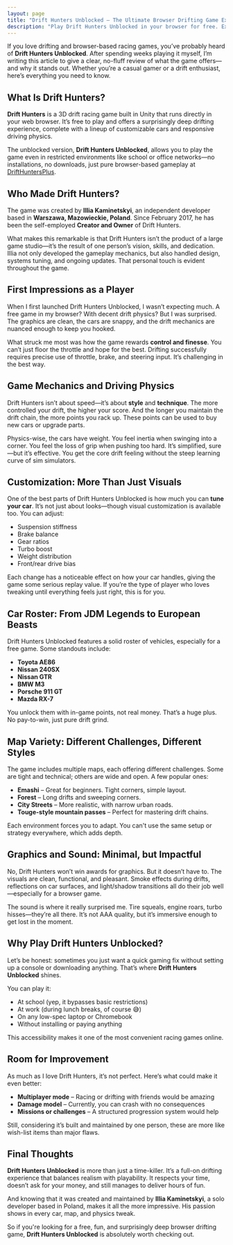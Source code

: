 ```yaml
---
layout: page
title: "Drift Hunters Unblocked – The Ultimate Browser Drifting Game Experience"
description: "Play Drift Hunters Unblocked in your browser for free. Explore powerful cars, deep tuning options, and realistic drift mechanics. Created by Illia Kaminetskyi, a self-employed developer based in Poland."
---
```


If you love drifting and browser-based racing games, you’ve probably heard of **Drift Hunters Unblocked**. After spending weeks playing it myself, I’m writing this article to give a clear, no-fluff review of what the game offers—and why it stands out. Whether you’re a casual gamer or a drift enthusiast, here’s everything you need to know.

## What Is Drift Hunters?

**Drift Hunters** is a 3D drift racing game built in Unity that runs directly in your web browser. It’s free to play and offers a surprisingly deep drifting experience, complete with a lineup of customizable cars and responsive driving physics.

The unblocked version, **Drift Hunters Unblocked**, allows you to play the game even in restricted environments like school or office networks—no installations, no downloads, just pure browser-based gameplay at [DriftHuntersPlus](https://drifthuntersplus.com/).

## Who Made Drift Hunters?

The game was created by **Illia Kaminetskyi**, an independent developer based in **Warszawa, Mazowieckie, Poland**. Since February 2017, he has been the self-employed **Creator and Owner** of Drift Hunters.

What makes this remarkable is that Drift Hunters isn’t the product of a large game studio—it’s the result of one person’s vision, skills, and dedication. Illia not only developed the gameplay mechanics, but also handled design, systems tuning, and ongoing updates. That personal touch is evident throughout the game.

## First Impressions as a Player

When I first launched Drift Hunters Unblocked, I wasn’t expecting much. A free game in my browser? With decent drift physics? But I was surprised. The graphics are clean, the cars are snappy, and the drift mechanics are nuanced enough to keep you hooked.

What struck me most was how the game rewards **control and finesse**. You can’t just floor the throttle and hope for the best. Drifting successfully requires precise use of throttle, brake, and steering input. It’s challenging in the best way.

## Game Mechanics and Driving Physics

Drift Hunters isn’t about speed—it’s about **style** and **technique**. The more controlled your drift, the higher your score. And the longer you maintain the drift chain, the more points you rack up. These points can be used to buy new cars or upgrade parts.

Physics-wise, the cars have weight. You feel inertia when swinging into a corner. You feel the loss of grip when pushing too hard. It’s simplified, sure—but it’s effective. You get the core drift feeling without the steep learning curve of sim simulators.

## Customization: More Than Just Visuals

One of the best parts of Drift Hunters Unblocked is how much you can **tune your car**. It’s not just about looks—though visual customization is available too. You can adjust:

- Suspension stiffness  
- Brake balance  
- Gear ratios  
- Turbo boost  
- Weight distribution  
- Front/rear drive bias

Each change has a noticeable effect on how your car handles, giving the game some serious replay value. If you’re the type of player who loves tweaking until everything feels just right, this is for you.

## Car Roster: From JDM Legends to European Beasts

Drift Hunters Unblocked features a solid roster of vehicles, especially for a free game. Some standouts include:

- **Toyota AE86**  
- **Nissan 240SX**  
- **Nissan GTR**  
- **BMW M3**  
- **Porsche 911 GT**  
- **Mazda RX-7**

You unlock them with in-game points, not real money. That’s a huge plus. No pay-to-win, just pure drift grind.

## Map Variety: Different Challenges, Different Styles

The game includes multiple maps, each offering different challenges. Some are tight and technical; others are wide and open. A few popular ones:

- **Emashi** – Great for beginners. Tight corners, simple layout.  
- **Forest** – Long drifts and sweeping corners.  
- **City Streets** – More realistic, with narrow urban roads.  
- **Touge-style mountain passes** – Perfect for mastering drift chains.

Each environment forces you to adapt. You can't use the same setup or strategy everywhere, which adds depth.

## Graphics and Sound: Minimal, but Impactful

No, Drift Hunters won’t win awards for graphics. But it doesn’t have to. The visuals are clean, functional, and pleasant. Smoke effects during drifts, reflections on car surfaces, and light/shadow transitions all do their job well—especially for a browser game.

The sound is where it really surprised me. Tire squeals, engine roars, turbo hisses—they’re all there. It’s not AAA quality, but it’s immersive enough to get lost in the moment.

## Why Play Drift Hunters Unblocked?

Let’s be honest: sometimes you just want a quick gaming fix without setting up a console or downloading anything. That’s where **Drift Hunters Unblocked** shines.

You can play it:

- At school (yep, it bypasses basic restrictions)  
- At work (during lunch breaks, of course 😅)  
- On any low-spec laptop or Chromebook  
- Without installing or paying anything

This accessibility makes it one of the most convenient racing games online.

## Room for Improvement

As much as I love Drift Hunters, it’s not perfect. Here’s what could make it even better:

- **Multiplayer mode** – Racing or drifting with friends would be amazing  
- **Damage model** – Currently, you can crash with no consequences  
- **Missions or challenges** – A structured progression system would help

Still, considering it’s built and maintained by one person, these are more like wish-list items than major flaws.

## Final Thoughts

**Drift Hunters Unblocked** is more than just a time-killer. It’s a full-on drifting experience that balances realism with playability. It respects your time, doesn’t ask for your money, and still manages to deliver hours of fun.

And knowing that it was created and maintained by **Illia Kaminetskyi**, a solo developer based in Poland, makes it all the more impressive. His passion shows in every car, map, and physics tweak.

So if you're looking for a free, fun, and surprisingly deep browser drifting game, **Drift Hunters Unblocked** is absolutely worth checking out.
